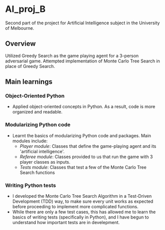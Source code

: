 # AI_proj_B

Second part of the project for Artificial Intelligence subject in the University of Melbourne.

## Overview

Utilized Greedy Search as the game playing agent for a 3-person adversarial game. Attempted implementation of Monte Carlo Tree Search in place of Greedy Search.

## Main learnings

### Object-Oriented Python

- Applied object-oriented concepts in Python. As a result, code is more organized and readable.

### Modularizing Python code

- Learnt the basics of modularizing Python code and packages. Main modules include:
  - _Player module_: Classes that define the game-playing agent and its 'artificial intelligence'.
  - _Referee module_: Classes provided to us that run the game with 3 player classes as inputs.
  - _Tests module_: Classes that test a few of the Monte Carlo Tree Search functions

### Writing Python tests

- I developed the Monte Carlo Tree Search Algorithm in a Test-Driven Development (TDD) way, to make sure every unit works as expected before proceeding to implement more complicated functions.
- While there are only a few test cases, this has allowed me to learn the basics of writing tests (specifically in Python), and I have begun to understand how important tests are in develepment.
